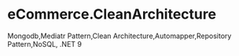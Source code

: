 # eCommerce.CleanArchitecture
Mongodb,Mediatr Pattern,Clean Architecture,Automapper,Repository Pattern,NoSQL, .NET 9
